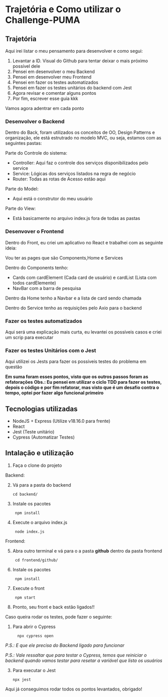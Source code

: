 # Trajetória e Como utilizar o Challenge-PUMA

## Trajetória

Aqui irei listar o meu pensamento para desenvolver e como segui:

1. Levantar a ID. Visual do Github para tentar deixar o mais próximo possível dele
2. Pensei em desenvolver o meu Backend
3. Pensei em desenvolver meu Frontend
4. Pensei em fazer os testes automatizados
5. Pensei em fazer os testes unitários do backend com Jest
6. Agora revisar e comentar alguns pontos
7. Por fim, escrever esse guia kkk


Vamos agora adentrar em cada ponto

### Desenvolver o Backend

Dentro do Back, foram utilizados os conceitos de OO, Design Patterns e organização, ele está estrutrado no modelo MVC, ou seja, estamos com as seguintes pastas:

Parte do Controle do sistema:
* Controller: Aqui faz o controle dos serviços disponibilizados pelo service
* Service: Lógicas dos serviços listados na regra de negócio
* Router: Todas as rotas de Acesso estão aqui

Parte do Model:
* Aqui está o construtor do meu usuário

Parte do View:
* Está basicamente no arquivo index.js fora de todas as pastas

### Desenvover o Frontend

Dentro do Front, eu criei um aplicativo no React e trabalhei com as seguinte ideia:

Vou ter as pages que são Components,Home e Services

Dentro do Components tenho:
* Cards com cardElement (Cada card de usuário) e cardList (Lista com todos cardElemente)
* NavBar com a barra de pesquisa

Dentro da Home tenho a Navbar e a lista de card sendo chamada

Dentro do Service tenho as requisições pelo Axio para o backend

### Fazer os testes automatizados

Aqui será uma explicação mais curta, eu levantei os possíveis casos e criei um scrip para executar

### Fazer os testes Unitários com o Jest

Aqui utilizei os Jests para fazer os possíveis testes do problema em questão

**Em suma foram esses pontos, visto que os outros passos foram as refatorações**
**Obs.: Eu pensei em utilizar o ciclo TDD para fazer os testes, depois o código e por fim refatorar, mas visto que é um desafio contra o tempo, optei por fazer algo funcional primeiro**

## Tecnologias utilizadas

* NodeJS + Express (Utilize v18.16.0 para frente)
* React
* Jest (Teste unitário)
* Cypress (Automatizar Testes)

## Intalação e utilização

1. Faça o clone do projeto
 
Backend:

2. Vá para a pasta do backend

     ```
     cd backend/
     ```
     
3.  Instale os pacotes

    ```
     npm install
    ```
    
4. Execute o arquivo index.js

    ```
     node index.js
    ```
    
Frontend: 

5. Abra outro terminal e vá para o a pasta **github** dentro da pasta frontend

    ```
     cd frontend/github/
    ```
    
6.  Instale os pacotes

    ```
     npm install
    ```
7. Execute o front

    ```
     npm start
    ```
    
8. Pronto, seu front e back estão ligados!!

Caso queira rodar os testes, pode fazer o seguinte:

1. Para abrir o Cypress

    ```
      npx cypress open
    ```
    
*P.S.: E que ele precisa do Backend ligado para funcionar*

*P.S.: Vale ressaltar que para testar o Cypress, temos que reiniciar o backend quando vamos testar para resetar a variável que lista os usuários*

    
3. Para executar o Jest

   ```
   npx jest
   ```
  
Aqui já conseguimos rodar todos os pontos levantados, obrigado!
